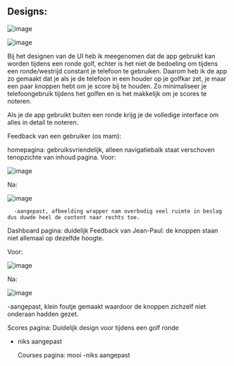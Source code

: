 <h2> Designs: </h2>

![image](https://github.com/einstein43/S3IP/assets/104003514/aa2de35b-7555-4b02-aef8-5dad8473eff1)

![image](https://github.com/einstein43/S3IP/assets/104003514/6e29b22b-a457-49e4-8b57-0b79ae2d362d)

Bij het designen van de UI heb ik meegenomen dat de app gebruikt kan worden tijdens een ronde golf, echter is het niet de bedoeling om tijdens een ronde/westrijd constant je telefoon te gebruiken. 
Daarom heb ik de app zo gemaakt dat je als je de telefoon in een houder op je golfkar zet, je maar een paar knoppen hebt om je score bij te houden. Zo minimaliseer je telefoongebruik tijdens het golfen en is het makkelijk om je scores te noteren.

Als je de app gebruikt buiten een ronde krijg je de volledige interface om alles in detail te noteren.




Feedback van een gebruiker (os mam):

homepagina: gebruiksvriendelijk, alleen navigatiebalk staat verschoven tenopzichte van inhoud pagina.
Voor:

![image](https://github.com/einstein43/S3IP/assets/104003514/a0bf5cb8-be41-461d-b229-028bec7f1c2b)

Na:

![image](https://github.com/einstein43/S3IP/assets/104003514/8931fe19-b4a8-40f3-bf0d-d36e6c7a097d)

      -aangepast, afbeelding wrapper nam overbodig veel ruimte in beslag dus duwde heel de content naar rechts toe.



Dashboard pagina: duidelijk
  Feedback van Jean-Paul: de knoppen staan niet allemaal op dezelfde hoogte.
  
  Voor:
  
  ![image](https://github.com/einstein43/S3IP/assets/104003514/17b3660a-7f27-42c7-a190-d9202ec970ce)

  Na:
  
  ![image](https://github.com/einstein43/S3IP/assets/104003514/36138f0c-f461-447d-aafe-24bea92fd71b)


-aangepast, klein foutje gemaakt waardoor de knoppen zichzelf niet onderaan hadden gezet.
  
  
  
  Scores pagina: Duidelijk design voor tijdens een golf ronde
- niks aangepast


   Courses pagina: mooi
  -niks aangepast
